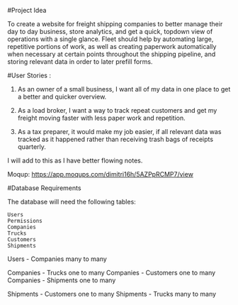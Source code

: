 #Project Idea

To create a website for freight shipping companies to better manage their day to day business, store analytics, and get a quick, topdown view of operations with a single glance. Fleet should help by automating large, repetitive portions of work, as well as creating paperwork automatically when necessary at certain points throughout the shipping pipeline, and storing relevant data in order to later prefill forms. 


#User Stories :
	
1. As an owner of a small business, I want all of my data in one place to get a better and quicker overview.

2. As a load broker, I want a way to track repeat customers and get my freight moving faster with less paper work and repetition.

3. As a tax preparer, it would make my job easier, if all relevant data was tracked as it happened rather than receiving trash bags of receipts quarterly.

I will add to this as I have better flowing notes.

Moqup: https://app.moqups.com/dimitri16h/5AZPpRCMP7/view


#Database Requirements

The database will need the following tables:

	Users
	Permissions
	Companies
	Trucks
	Customers
	Shipments

Users - Companies many to many


Companies - Trucks one to many
Companies - Customers one to many
Companies - Shipments one to many

Shipments - Customers one to many
Shipments - Trucks many to many

